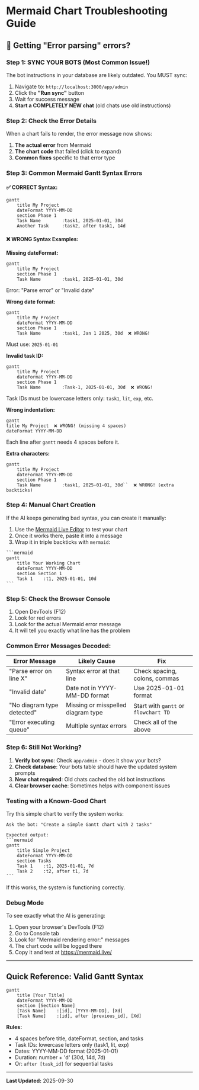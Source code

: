 # Mermaid Chart Troubleshooting Guide

## 🚨 Getting "Error parsing" errors?

### Step 1: **SYNC YOUR BOTS** (Most Common Issue!)

The bot instructions in your database are likely outdated. You MUST sync:

1. Navigate to: `http://localhost:3000/app/admin`
2. Click the **"Run sync"** button
3. Wait for success message
4. **Start a COMPLETELY NEW chat** (old chats use old instructions)

### Step 2: Check the Error Details

When a chart fails to render, the error message now shows:
1. **The actual error** from Mermaid
2. **The chart code** that failed (click to expand)
3. **Common fixes** specific to that error type

### Step 3: Common Mermaid Gantt Syntax Errors

#### ✅ CORRECT Syntax:
```mermaid
gantt
    title My Project
    dateFormat YYYY-MM-DD
    section Phase 1
    Task Name        :task1, 2025-01-01, 30d
    Another Task     :task2, after task1, 14d
```

#### ❌ WRONG Syntax Examples:

**Missing dateFormat:**
```mermaid
gantt
    title My Project
    section Phase 1
    Task Name        :task1, 2025-01-01, 30d
```
Error: "Parse error" or "Invalid date"

**Wrong date format:**
```mermaid
gantt
    title My Project
    dateFormat YYYY-MM-DD
    section Phase 1
    Task Name        :task1, Jan 1 2025, 30d  ❌ WRONG!
```
Must use: `2025-01-01`

**Invalid task ID:**
```mermaid
gantt
    title My Project
    dateFormat YYYY-MM-DD
    section Phase 1
    Task Name        :Task-1, 2025-01-01, 30d  ❌ WRONG!
```
Task IDs must be lowercase letters only: `task1`, `lit`, `exp`, etc.

**Wrong indentation:**
```mermaid
gantt
title My Project  ❌ WRONG! (missing 4 spaces)
dateFormat YYYY-MM-DD
```
Each line after `gantt` needs 4 spaces before it.

**Extra characters:**
```mermaid
gantt
    title My Project
    dateFormat YYYY-MM-DD
    section Phase 1
    Task Name        :task1, 2025-01-01, 30d``  ❌ WRONG! (extra backticks)
```

### Step 4: Manual Chart Creation

If the AI keeps generating bad syntax, you can create it manually:

1. Use the [Mermaid Live Editor](https://mermaid.live/) to test your chart
2. Once it works there, paste it into a message
3. Wrap it in triple backticks with `mermaid`:

````
```mermaid
gantt
    title Your Working Chart
    dateFormat YYYY-MM-DD
    section Section 1
    Task 1    :t1, 2025-01-01, 10d
```
````

### Step 5: Check the Browser Console

1. Open DevTools (F12)
2. Look for red errors
3. Look for the actual Mermaid error message
4. It will tell you exactly what line has the problem

### Common Error Messages Decoded:

| Error Message | Likely Cause | Fix |
|--------------|--------------|-----|
| "Parse error on line X" | Syntax error at that line | Check spacing, colons, commas |
| "Invalid date" | Date not in YYYY-MM-DD format | Use 2025-01-01 format |
| "No diagram type detected" | Missing or misspelled diagram type | Start with `gantt` or `flowchart TD` |
| "Error executing queue" | Multiple syntax errors | Check all of the above |

### Step 6: Still Not Working?

1. **Verify bot sync**: Check `app/admin` - does it show your bots?
2. **Check database**: Your bots table should have the updated system prompts
3. **New chat required**: Old chats cached the old bot instructions
4. **Clear browser cache**: Sometimes helps with component issues

### Testing with a Known-Good Chart

Try this simple chart to verify the system works:

````
Ask the bot: "Create a simple Gantt chart with 2 tasks"

Expected output:
```mermaid
gantt
    title Simple Project
    dateFormat YYYY-MM-DD
    section Tasks
    Task 1    :t1, 2025-01-01, 7d
    Task 2    :t2, after t1, 7d
```
````

If this works, the system is functioning correctly.

### Debug Mode

To see exactly what the AI is generating:

1. Open your browser's DevTools (F12)
2. Go to Console tab
3. Look for "Mermaid rendering error:" messages
4. The chart code will be logged there
5. Copy it and test at https://mermaid.live/

---

## Quick Reference: Valid Gantt Syntax

```mermaid
gantt
    title [Your Title]
    dateFormat YYYY-MM-DD
    section [Section Name]
    [Task Name]    :[id], [YYYY-MM-DD], [Xd]
    [Task Name]    :[id], after [previous_id], [Xd]
```

**Rules:**
- 4 spaces before title, dateFormat, section, and tasks
- Task IDs: lowercase letters only (task1, lit, exp)
- Dates: YYYY-MM-DD format (2025-01-01)
- Duration: number + 'd' (30d, 14d, 7d)
- Or: `after [task_id]` for sequential tasks

---

**Last Updated:** 2025-09-30

